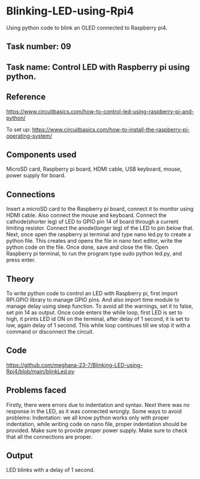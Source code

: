 # Blinking-LED-using-Rpi4
Using python code to blink an OLED connected to Raspberry pi4.

## Task number: 09

## Task name: Control LED with Raspberry pi using python.

## Reference 
https://www.circuitbasics.com/how-to-control-led-using-raspberry-pi-and-python/

To set up: https://www.circuitbasics.com/how-to-install-the-raspberry-pi-operating-system/

## Components used
MicroSD card, Raspberry pi board, HDMI cable, USB keyboard, mouse, power supply for board.

## Connections
Insert a microSD card to the Raspberry pi board, connect it to monitor using HDMI cable. Also connect the mouse and keyboard.
Connect the cathode(shorter leg) of LED to GPIO pin 14 of board through a current limiting resistor. Connect the anode(longer leg) of the LED to pin below that. 
Next, once open the raspberry pi terminal and type nano led.py to create a python file. This creates and opens the file in nano text editor, write the python code on the file. Once done, save and close the file.
Open Raspberry pi terminal, to run the program type sudo python led.py, and press enter.

## Theory
To write python code to control an LED with Raspberry pi, first import RPI.GPIO library to manage GPIO pins. And also import time module to manage delay using sleep function.
To avoid all the warnings, set it to false, set pin 14 as output. Once code enters the while loop, first LED is set to high, it prints LED id ON on the terminal, after delay of 1 second, it is set to low, again delay of 1 second. This while loop continues till we stop it with a command or disconnect the circuit.

## Code
https://github.com/meghana-23-7/Blinking-LED-using-Rpi4/blob/main/blinkLed.py

##  Problems faced

Firstly, there were errors due to indentation and syntax. Next there was no response in the LED, as it was connected wrongly. 
Some ways to avoid problems:
Indentation: we all know python works only with proper indentation, while writing code on nano file, proper indentation should be provided.
Make sure to provide proper power supply.
Make sure to check that all the connections are proper.

## Output

LED blinks with a delay of 1 second. 




